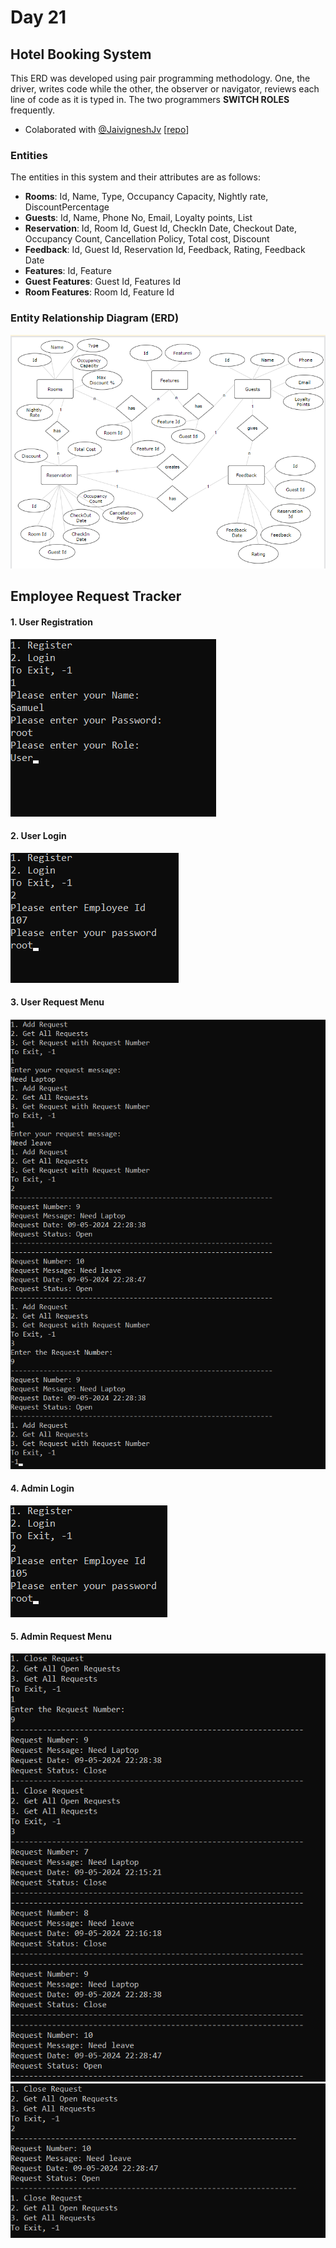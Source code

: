 # Day 21
## Hotel Booking System

This ERD was developed using pair programming methodology. One, the driver, writes code while the other, the observer or navigator, reviews each line of code as it is typed in. The two programmers **SWITCH ROLES** frequently.

- Colaborated with
[@JaivigneshJv](https://github.com/JaivigneshJv)
[[repo](https://github.com/JaivigneshJv/GenSpark)]


### Entities

The entities in this system and their attributes are as follows:

- **Rooms**: Id, Name, Type, Occupancy Capacity, Nightly rate, DiscountPercentage
- **Guests**: Id, Name, Phone No, Email, Loyalty points, List<Reservations>
- **Reservation**: Id, Room Id, Guest Id, CheckIn Date, Checkout Date, Occupancy Count, Cancellation Policy, Total cost, Discount
- **Feedback**: Id, Guest Id, Reservation Id, Feedback, Rating, Feedback Date
- **Features**: Id, Feature
- **Guest Features**: Guest Id, Features Id
- **Room Features**: Room Id, Feature Id

### Entity Relationship Diagram (ERD)

![ERD](/Day21/Assets/HotelManagement-ERD.png)


## Employee Request Tracker
#### 1. User Registration
![ERD](/Day21/Assets/01_Register.png)
#### 2. User Login
![ERD](/Day21/Assets/02_UserLogin.png)
#### 3. User Request Menu
![ERD](/Day21/Assets/03_UserRequestMenu.png)
#### 4. Admin Login
![ERD](/Day21/Assets/04_AdminLogin.png)
#### 5. Admin Request Menu
![ERD](/Day21/Assets/05_AdminRequestMenu.png)
![ERD](/Day21/Assets/06_AdminRequestMenu.png)